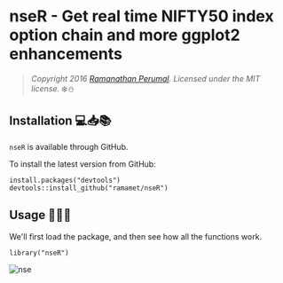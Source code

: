 nseR - Get real time NIFTY50 index option chain and more ggplot2 enhancements
===========================================================================

> *Copyright 2016 [Ramanathan Perumal](http://github.com/ramamet). Licensed under
> the MIT license.*
:snowflake::snowman:

Installation :computer::inbox_tray::books:
------------
`nseR` is available through GitHub.

To install the latest version from GitHub:

    install.packages("devtools")
    devtools::install_github("ramamet/nseR")
    

Usage :office::wrench::card_index:
-----

We'll first load the package, and then see how all the
functions work.
   
    library("nseR")
    
    
![nse](https://cloud.githubusercontent.com/assets/16385390/20681234/fe83fb1e-b5a2-11e6-8c75-98d8b92c2966.png)
